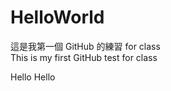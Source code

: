 # HelloWorld
這是我第一個 GitHub 的練習 for class <br>
This is my first  GitHub test for class <br>

Hello
Hello

